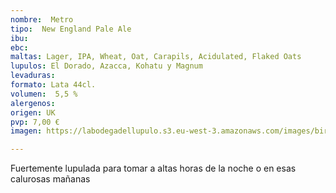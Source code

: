 ```yaml
---
nombre:  Metro
tipo:  New England Pale Ale
ibu: 
ebc:
maltas: Lager, IPA, Wheat, Oat, Carapils, Acidulated, Flaked Oats
lupulos: El Dorado, Azacca, Kohatu y Magnum
levaduras: 
formato: Lata 44cl.
volumen:  5,5 %
alergenos: 
origen: UK
pvp: 7,00 €
imagen: https://labodegadellupulo.s3.eu-west-3.amazonaws.com/images/birras/metro.jpg

---
```

Fuertemente lupulada para tomar a altas horas de la noche o en esas calurosas mañanas





























